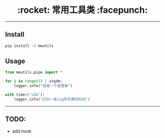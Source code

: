 <h1 align = "center">:rocket: 常用工具类 :facepunch:</h1>

---

## Install
```bash
pip install -U meutils
```

## Usage
```python
from meutils.pipe import *

for i in range(5) | xtqdm:
    logger.info("这是一个进度条")

with timer('LOG'):
    logger.info("打印一条log所花费的时间")
```

---
## TODO:
- add hook